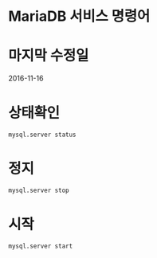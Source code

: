 MariaDB 서비스 명령어
===============


마지막 수정일
=======
2016-11-16



상태확인
======
    mysql.server status
정지
===
    mysql.server stop
시작
===
    mysql.server start